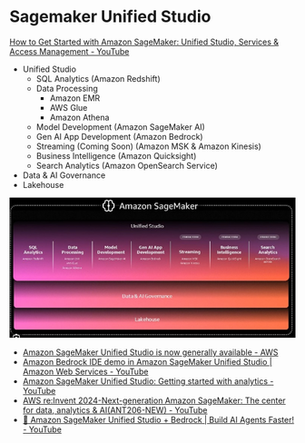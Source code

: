 # Sagemaker Unified Studio

[How to Get Started with Amazon SageMaker: Unified Studio, Services & Access Management - YouTube](https://www.youtube.com/watch?v=OUv8F5vUPk4)

- Unified Studio
	- SQL Analytics (Amazon Redshift)
	- Data Processing
		- Amazon EMR
		- AWS Glue
		- Amazon Athena
	- Model Development (Amazon SageMaker AI)
	- Gen AI App Development (Amazon Bedrock)
	- Streaming (Coming Soon) (Amazon MSK & Amazon Kinesis)
	- Business Intelligence (Amazon Quicksight)
	- Search Analytics (Amazon OpenSearch Service)
- Data & AI Governance
- Lakehouse

![Amazon Sagemaker](../../../media/Screenshot%202025-10-28%20at%206.13.15%20AM.jpg)

- [Amazon SageMaker Unified Studio is now generally available - AWS](https://aws.amazon.com/about-aws/whats-new/2025/03/amazon-sagemaker-unified-studio-generally-available/)
- [Amazon Bedrock IDE demo in Amazon SageMaker Unified Studio \| Amazon Web Services - YouTube](https://www.youtube.com/watch?v=ZxAQXpSFwKk)
- [Amazon SageMaker Unified Studio: Getting started with analytics - YouTube](https://www.youtube.com/watch?v=C8SwdZTP1c4)
- [AWS re:Invent 2024-Next-generation Amazon SageMaker: The center for data, analytics & AI(ANT206-NEW) - YouTube](https://www.youtube.com/watch?v=5ZN-90fi3II)
- [🚀 Amazon SageMaker Unified Studio + Bedrock \| Build AI Agents Faster! - YouTube](https://www.youtube.com/watch?v=xOOPPKRA3XE)
